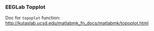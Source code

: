 ### EEGLab Topplot

Doc for `topoplot` function:
http://kutaslab.ucsd.edu/matlabmk_fn_docs/matlabmk/topoplot.html
